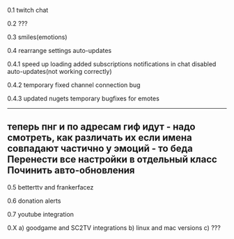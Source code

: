 ﻿0.1
twitch chat

0.2
???

0.3
smiles(emotions)

0.4
rearrange settings
auto-updates

0.4.1
speed up loading
added subscriptions notifications in chat
disabled auto-updates(not working correctly)

0.4.2
temporary fixed channel connection bug

0.4.3
updated nugets
temporary bugfixes for emotes

-----------------
теперь пнг и по адресам гиф идут - надо смотреть, как различать их
если имена совпадают частично у эмоций - то беда
Перенести все настройки в отдельный класс
Починить авто-обновления
-----------------

0.5
betterttv and frankerfacez

0.6
donation alerts

0.7
youtube integration

0.X
a) goodgame and SC2TV integrations
b) linux and mac versions
c) ???